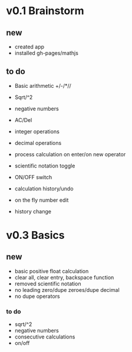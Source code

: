 # v0.1 Brainstorm
## new
 * created app
 * installed gh-pages/mathjs

## to do
 * Basic arithmetic +/-/*//
 * Sqrt/^2
 * negative numbers
 * AC/Del
 * integer operations
 * decimal operations
 * process calculation on enter/on new operator
 * scientific notation toggle
 * ON/OFF switch
 
 * calculation history/undo
 * on the fly number edit
 * history change

# v0.3 Basics
## new
 * basic positive float calculation
 * clear all, clear entry, backspace function
 * removed scientific notation
 * no leading zero/dupe zeroes/dupe decimal
 * no dupe operators

### to do
 * sqrt/^2
 * negative numbers
 * consecutive calculations
 * on/off